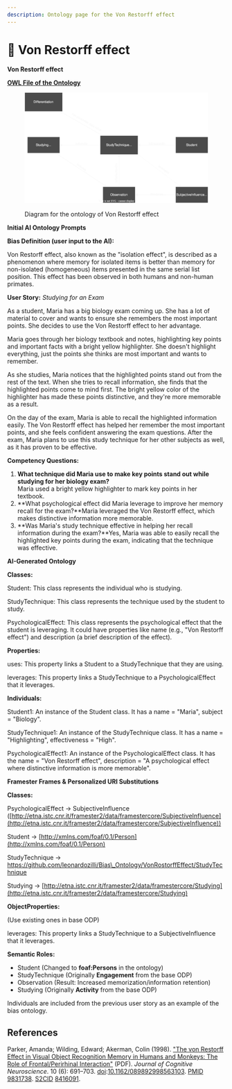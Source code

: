 ```yaml
---
description: Ontology page for the Von Restorff effect
---
```


# 🔦 Von Restorff effect

**Von Restorff effect**

[**OWL File of the Ontology**](https://github.com/leonardozilli/CognitiveBiasOntology/blob/main/VonRostorffEffect.owl)

<figure><img src="../.gitbook/assets/Von Rostorff.drawio (1).svg" alt=""><figcaption><p>Diagram for the ontology of Von Restorff effect</p></figcaption></figure>

**Initial AI Ontology Prompts**

**Bias Definition (user input to the AI):**

Von Restorff effect, also known as the "isolation effect", is described as a phenomenon where memory for isolated items is better than memory for non-isolated (homogeneous) items presented in the same serial list position. This effect has been observed in both humans and non-human primates.

**User Story:** _Studying for an Exam_

As a student, Maria has a big biology exam coming up. She has a lot of material to cover and wants to ensure she remembers the most important points. She decides to use the Von Restorff effect to her advantage.

Maria goes through her biology textbook and notes, highlighting key points and important facts with a bright yellow highlighter. She doesn't highlight everything, just the points she thinks are most important and wants to remember.

As she studies, Maria notices that the highlighted points stand out from the rest of the text. When she tries to recall information, she finds that the highlighted points come to mind first. The bright yellow color of the highlighter has made these points distinctive, and they're more memorable as a result.

On the day of the exam, Maria is able to recall the highlighted information easily. The Von Restorff effect has helped her remember the most important points, and she feels confident answering the exam questions. After the exam, Maria plans to use this study technique for her other subjects as well, as it has proven to be effective.

**Competency Questions:**

1. **What technique did Maria use to make key points stand out while studying for her biology exam?**\
   Maria used a bright yellow highlighter to mark key points in her textbook.
2. **What psychological effect did Maria leverage to improve her memory recall for the exam?**Maria leveraged the Von Restorff effect, which makes distinctive information more memorable.
3. **Was Maria's study technique effective in helping her recall information during the exam?**Yes, Maria was able to easily recall the highlighted key points during the exam, indicating that the technique was effective.

**AI-Generated Ontology**

**Classes:**

Student: This class represents the individual who is studying.&#x20;

StudyTechnique: This class represents the technique used by the student to study.

PsychologicalEffect: This class represents the psychological effect that the student is leveraging. It could have properties like name (e.g., "Von Restorff effect") and description (a brief description of the effect).

**Properties:**

uses: This property links a Student to a StudyTechnique that they are using.

leverages: This property links a StudyTechnique to a PsychologicalEffect that it leverages.

**Individuals:**

Student1: An instance of the Student class. It has a name = "Maria", subject = "Biology".

StudyTechnique1: An instance of the StudyTechnique class. It has a name = "Highlighting", effectiveness = "High".

PsychologicalEffect1: An instance of the PsychologicalEffect class. It has the name = "Von Restorff effect", description = "A psychological effect where distinctive information is more memorable".

**Framester Frames & Personalized URI Substitutions**

**Classes:**

PsychologicalEffect -> SubjectiveInfluence ([http://etna.istc.cnr.it/framester2/data/framestercore/SubjectiveInfluence](http://etna.istc.cnr.it/framester2/data/framestercore/SubjectiveInfluence))

Student -> [http://xmlns.com/foaf/0.1/Person](http://xmlns.com/foaf/0.1/Person)

StudyTechnique -> https://github.com/leonardozilli/Bias\_Ontology/VonRostorffEffect/StudyTechnique

Studying -> [http://etna.istc.cnr.it/framester2/data/framestercore/Studying](http://etna.istc.cnr.it/framester2/data/framestercore/Studying)

**ObjectProperties:**

(Use existing ones in base ODP)

leverages: This property links a StudyTechnique to a SubjectiveInfluence that it leverages.

**Semantic Roles:**

* Student (Changed to **foaf:Persons** in the ontology)
* StudyTechnique (Originally **Engagement** from the base ODP)
* Observation (Result: Increased memorization/information retention)
* Studying (Originally **Activity** from the base ODP)

Individuals are included from the previous user story as an example of the bias ontology.

## References

Parker, Amanda; Wilding, Edward; Akerman, Colin (1998). ["The von Restorff Effect in Visual Object Recognition Memory in Humans and Monkeys: The Role of Frontal/Perirhinal Interaction"](http://orca.cf.ac.uk/33556/1/Parker%201998.pdf) (PDF). _Journal of Cognitive Neuroscience_. 10 (6): 691–703. [doi](https://en.wikipedia.org/wiki/Doi\_\(identifier\)):[10.1162/089892998563103](https://doi.org/10.1162%2F089892998563103). [PMID](https://en.wikipedia.org/wiki/PMID\_\(identifier\)) [9831738](https://pubmed.ncbi.nlm.nih.gov/9831738). [S2CID](https://en.wikipedia.org/wiki/S2CID\_\(identifier\)) [8416091](https://api.semanticscholar.org/CorpusID:8416091).
